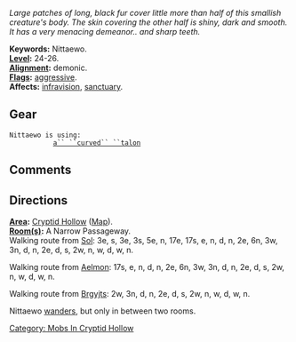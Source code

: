 *Large patches of long, black fur cover little more than half of this
smallish creature's body. The skin covering the other half is shiny,
dark and smooth. It has a very menacing demeanor.. and sharp teeth.*

**Keywords:** Nittaewo.  
**[Level](Level "wikilink"):** 24-26.  
**[Alignment](Alignment "wikilink"):** demonic.  
**[Flags](:Category:_Mob_Types "wikilink"):**
[aggressive](Aggressive_Mobs "wikilink").  
**Affects:** [infravision](Infravision "wikilink"),
[sanctuary](Sanctuary "wikilink").  

## Gear

`Nittaewo is using:`  
<wielded>`           `[`a`` ``curved`` ``talon`](Curved_Talon "wikilink")

## Comments

## Directions

**[Area](:Category:_Areas "wikilink"):** [Cryptid
Hollow](:Category:_Cryptid_Hollow "wikilink")
([Map](Cryptid_Hollow_Map "wikilink")).  
**[Room(s)](:Category:_Rooms "wikilink"):** A Narrow Passageway.  
Walking route from [Sol](Sol "wikilink"): 3e, s, 3e, 3s, 5e, n, 17e,
17s, e, n, d, n, 2e, 6n, 3w, 3n, d, n, 2e, d, s, 2w, n, w, d, w, n.

Walking route from [Aelmon](Aelmon "wikilink"): 17s, e, n, d, n, 2e, 6n,
3w, 3n, d, n, 2e, d, s, 2w, n, w, d, w, n.

Walking route from [Brgyjts](Brgyjts_The_Grocer "wikilink"): 2w, 3n, d,
n, 2e, d, s, 2w, n, w, d, w, n.

Nittaewo [wanders](Wandering_Mobs "wikilink"), but only in between two
rooms.

[Category: Mobs In Cryptid
Hollow](Category:_Mobs_In_Cryptid_Hollow "wikilink")
